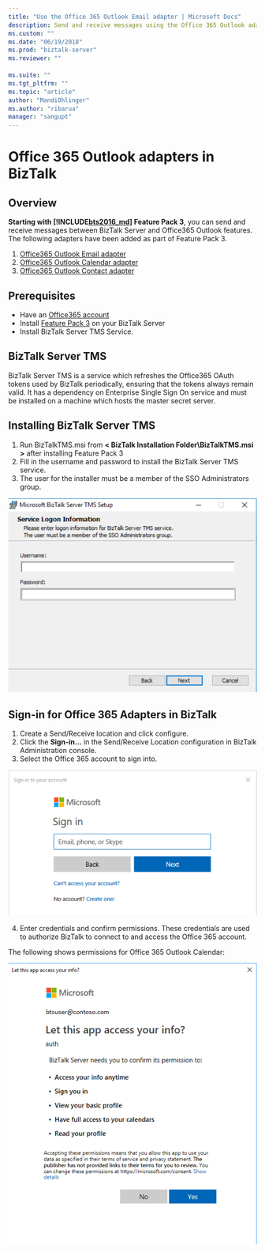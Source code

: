 ```yaml
---
title: "Use the Office 365 Outlook Email adapter | Microsoft Docs"
description: Send and receive messages using the Office 365 Outlook adapters in BizTalk Server
ms.custom: ""
ms.date: "06/19/2018"
ms.prod: "biztalk-server"
ms.reviewer: ""

ms.suite: ""
ms.tgt_pltfrm: ""
ms.topic: "article"
author: "MandiOhlinger"
ms.author: "ribarua"
manager: "sangupt"
---
```


# Office 365 Outlook adapters in BizTalk

## Overview
**Starting with [!INCLUDE[bts2016_md](../includes/bts2016-md.md)] Feature Pack 3**, you can send and receive messages between BizTalk Server and Office365 Outlook features.
The following adapters have been added as part of Feature Pack 3.

1. [Office365 Outlook Email adapter](./office365-mail-adapter.md)
2. [Office365 Outlook Calendar adapter](./office365-calendar-adapter.md)
3. [Office365 Outlook Contact adapter](./office365-contact-adapter.md)

## Prerequisites

* Have an [Office365 account](https://outlook.office365.com)
* Install [Feature Pack 3](https://aka.ms/bts2016fp3) on your BizTalk Server
* Install BizTalk Server TMS Service.

## BizTalk Server TMS

BizTalk Server TMS is a service which refreshes the Office365 OAuth tokens used by BizTalk periodically, ensuring that the tokens always remain valid. 
It has a dependency on Enterprise Single Sign On service and must be installed on a machine which hosts the master secret server. 

## Installing BizTalk Server TMS

1. Run BizTalkTMS.msi from **< BizTalk Installation Folder\BizTalkTMS.msi >** after installing Feature Pack 3
1. Fill in the username and password to install the BizTalk Server TMS service.
2. The user for the installer must be a member of the SSO Administrators group. 

![BizTalk Server TMS setup](../core/media/BizTalk-TMS.png)

## Sign-in for Office 365 Adapters in BizTalk

1. Create a Send/Receive location and click configure.
2. Click the **Sign-in...** in the Send/Receive Location configuration in BizTalk Administration console.
3. Select the Office 365 account to sign into.

![Office 365 Sign in](../core/media/office365-signin.png)

4. Enter credentials and confirm permissions. These credentials are used to authorize BizTalk to connect to and access the Office 365 account.

The following shows permissions for Office 365 Outlook Calendar:

![Office 365 Calendar permissions](../core/media/office365-calendar-permissions.png)